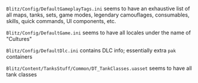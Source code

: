 `Blitz/Config/DefaultGameplayTags.ini` seems to have an exhaustive list of all maps, tanks, sets, game modes, legendary camouflages, consumables, skills, quick commands, UI components, etc.

`Blitz/Config/DefaultGame.ini` seems to have all locales under the name of "Cultures"

`Blitz/Config/DefaultDlc.ini` contains DLC info; essentially extra `pak` containers

`Blitz/Content/TanksStuff/Common/DT_TankClasses.uasset` seems to have all tank classes
